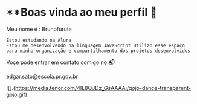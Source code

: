 # **Boas vinda ao meu perfil 🫡

Meu nome é : Brunofuruta

    Estou estudando na Alura
    Estou me desenvolvendo na linguagem JavaScript Utilizo esse espaço para minha organização e compartilhamento dos projetos desenvolvidos

Voçe pode entrar em contato comigo no 📬

edgar.sato@escola.pr.gov.br

![].(https://media.tenor.com/4IL8QJDz_GsAAAAi/gojo-dance-transparent-gojo.gif)
